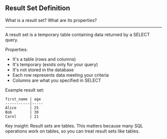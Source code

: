 ## Result Set Definition

What is a result set? What are its properties?

---

A result set is a temporary table containing data returned by a SELECT query.

Properties:
- It's a table (rows and columns)
- It's temporary (exists only for your query)
- It's not stored in the database
- Each row represents data meeting your criteria
- Columns are what you specified in SELECT

Example result set:
```
first_name | age
-----------|-----
Alice      | 25
Bob        | 30
Carol      | 21
```

Key insight: Result sets are tables. This matters because many SQL operations work on tables, so you can treat result sets like tables.

